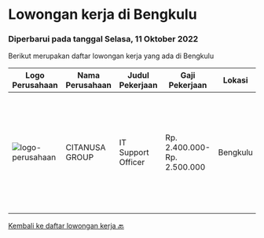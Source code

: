 
  # Lowongan kerja di Bengkulu

  ### Diperbarui pada tanggal Selasa, 11 Oktober 2022

  Berikut merupakan daftar lowongan kerja yang ada di Bengkulu

  |Logo Perusahaan | Nama Perusahaan | Judul Pekerjaan | Gaji Pekerjaan | Lokasi | Deskripsi | Tanggal diunggah | Pranala |
  | -------------- | --------------- | --------------- | --------- | --------- | -------------- | ------- | ----------- |
  |![logo-perusahaan](https://image-service-cdn.seek.com.au/950062a1033401c61f75a166fce36f9781cc9e86/ee4dce1061f3f616224767ad58cb2fc751b8d2dc)|CITANUSA GROUP|IT Support Officer|Rp. 2.400.000-Rp. 2.500.000|Bengkulu|Kualifikasi Pekerjaan Pendidikan minimal S1 Jurusan Teknik Informatika/Sistem Informasi Usia maksimal 38 tahun Memiliki pengalaman bekerja minimal 2...|Kamis, 06 Oktober 2022|https://www.jobstreet.co.id/id/job/it-support-officer-4058249?token=0~44364d35-f560-4e92-9fe5-fe63ee2c9bac&sectionRank=1&jobId=jobstreet-id-job-4058249|


  [Kembali ke daftar lowongan kerja 🔙](../README.md#daftar-lowongan-kerja)
  